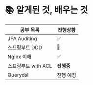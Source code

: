 # 📚 알게된 것, 배우는 것
| 공부 목록                                    | 진행상황    
| ------------------------------------------ | ----------- |
| JPA Auditing                            | ✅ |
| 스프링부트 DDD                          | 🔺 |
| Nginx 이해                      | ✅ |
| 스프링부트 with ACL                      | **진행중** |
| Querydsl                      | 진행 예정 |

<!-- ✅, **진행중**, 🔺, 진행 예정 4개로 진행현황 표시 -->